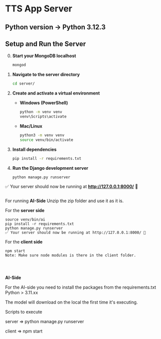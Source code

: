 ﻿# TTS App Server  
## Python version -> Python 3.12.3
## **Setup and Run the Server**  

0. **Start your MongoDB localhost** 
    ```sh
   mongod
   ```

1. **Navigate to the server directory**  
   ```sh
   cd server/
   ```

2. **Create and activate a virtual environment**  
   - **Windows (PowerShell)**  
     ```sh
     python -m venv venv
     venv\Scripts\activate
     ```
   - **Mac/Linux**  
     ```sh
     python3 -m venv venv
     source venv/bin/activate
     ```

3. **Install dependencies**  
   ```sh
   pip install -r requirements.txt
   ```

4. **Run the Django development server**  
   ```sh
   python manage.py runserver
   ```

✅ Your server should now be running at **http://127.0.0.1:8000/** 🚀
```

```
For running **AI-Side**
Unzip the zip folder and use it as it is.

For the **server side**
```
source venv/bin/ai
pip install -r requirements.txt
python manage.py runserver
✅ Your server should now be running at http://127.0.0.1:8000/ 🚀
```
For the **client side**
```
npm start
Note: Make sure node modules is there in the client folder.
```

```



```
**AI-Side**

For the AI-side you need to install the packages from the requirements.txt
Python > 3.11.xx

The model will download on the local the first time it's executing.

Scripts to execute

server => python manage.py runserver

client => npm start

```
